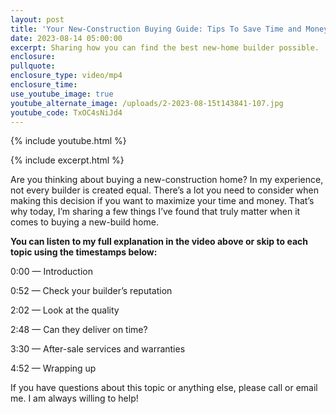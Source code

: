 ```yaml
---
layout: post
title: 'Your New-Construction Buying Guide: Tips To Save Time and Money'
date: 2023-08-14 05:00:00
excerpt: Sharing how you can find the best new-home builder possible.
enclosure:
pullquote:
enclosure_type: video/mp4
enclosure_time:
use_youtube_image: true
youtube_alternate_image: /uploads/2-2023-08-15t143841-107.jpg
youtube_code: TxOC4sNiJd4
---
```

{% include youtube.html %}

{% include excerpt.html %}

Are you thinking about buying a new-construction home? In my experience, not every builder is created equal. There’s a lot you need to consider when making this decision if you want to maximize your time and money. That’s why today, I’m sharing a few things I’ve found that truly matter when it comes to buying a new-build home.&nbsp;

**You can listen to my full explanation in the video above or skip to each topic using the timestamps below:**

0:00 — Introduction&nbsp;

0:52 — Check your builder’s reputation&nbsp;

2:02 — Look at the quality&nbsp;

2:48 — Can they deliver on time?

3:30 — After-sale services and warranties

4:52 — Wrapping up

If you have questions about this topic or anything else, please call or email me. I am always willing to help!